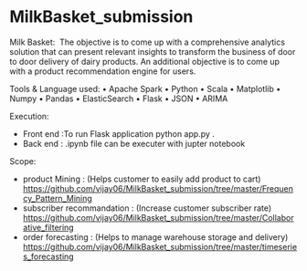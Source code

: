 # MilkBasket_submission
Milk   Basket:     ​ The   objective   is   to   come   up   with   a   comprehensive   analytics   solution   that   can   present   relevant   insights   to   transform   the   business   of   door   to   door   delivery   of   dairy   products.   An additional objective is to come up with a product recommendation engine for users.


Tools & Language used:
• Apache Spark
• Python
• Scala
• Matplotlib
• Numpy
• Pandas
• ElasticSearch
• Flask
• JSON
• ARIMA

Execution:

 - Front end	:To run Flask application python app.py .
 - Back end 	: .ipynb file can be executer with jupter notebook 

Scope:

 - product Mining : (Helps customer to easily add product to cart) https://github.com/vijay06/MilkBasket_submission/tree/master/Frequency_Pattern_Mining
 - subscriber recommandation : (Increase customer subscriber rate)
 https://github.com/vijay06/MilkBasket_submission/tree/master/Collaborative_filtering
 - order forecasting : (Helps to manage  warehouse storage and delivery) https://github.com/vijay06/MilkBasket_submission/tree/master/timeseries_forecasting
